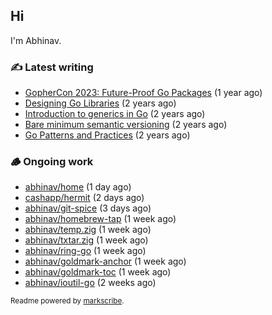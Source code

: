 ## Hi

I'm Abhinav.

### ✍️ Latest writing


- [GopherCon 2023: Future-Proof Go Packages](https://abhinavg.net/2023/09/27/future-proof-packages/) (1 year ago)
- [Designing Go Libraries](https://abhinavg.net/2022/12/06/designing-go-libraries/) (2 years ago)
- [Introduction to generics in Go](https://abhinavg.net/2022/11/23/generics-intro/) (2 years ago)
- [Bare minimum semantic versioning](https://abhinavg.net/2022/11/07/semver/) (2 years ago)
- [Go Patterns and Practices](https://abhinavg.net/2022/09/19/go-patterns-and-practices-talk/) (2 years ago)

### 🪵 Ongoing work


- [abhinav/home](https://github.com/abhinav/home) (1 day ago)
- [cashapp/hermit](https://github.com/cashapp/hermit) (2 days ago)
- [abhinav/git-spice](https://github.com/abhinav/git-spice) (3 days ago)
- [abhinav/homebrew-tap](https://github.com/abhinav/homebrew-tap) (1 week ago)
- [abhinav/temp.zig](https://github.com/abhinav/temp.zig) (1 week ago)
- [abhinav/txtar.zig](https://github.com/abhinav/txtar.zig) (1 week ago)
- [abhinav/ring-go](https://github.com/abhinav/ring-go) (1 week ago)
- [abhinav/goldmark-anchor](https://github.com/abhinav/goldmark-anchor) (1 week ago)
- [abhinav/goldmark-toc](https://github.com/abhinav/goldmark-toc) (1 week ago)
- [abhinav/ioutil-go](https://github.com/abhinav/ioutil-go) (2 weeks ago)

<sub>Readme powered by [markscribe](https://github.com/muesli/markscribe).</sub>

